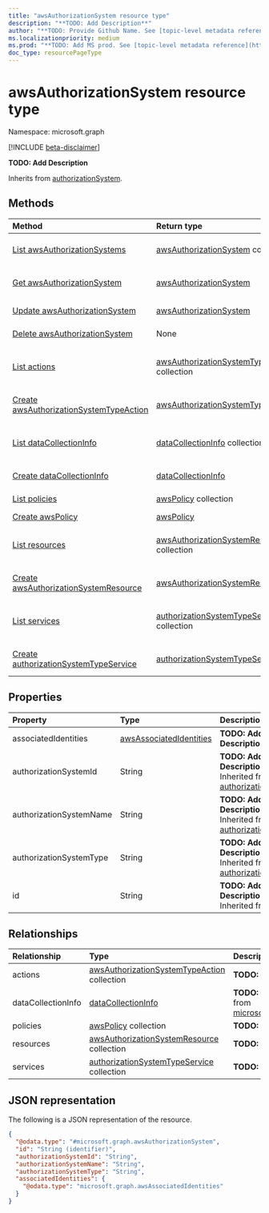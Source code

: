 ```yaml
---
title: "awsAuthorizationSystem resource type"
description: "**TODO: Add Description**"
author: "**TODO: Provide Github Name. See [topic-level metadata reference](https://aka.ms/msgo?pagePath=Document-APIs/Guidelines/Metadata)**"
ms.localizationpriority: medium
ms.prod: "**TODO: Add MS prod. See [topic-level metadata reference](https://aka.ms/msgo?pagePath=Document-APIs/Guidelines/Metadata)**"
doc_type: resourcePageType
---
```


# awsAuthorizationSystem resource type

Namespace: microsoft.graph

[!INCLUDE [beta-disclaimer](../../includes/beta-disclaimer.md)]

**TODO: Add Description**


Inherits from [authorizationSystem](../resources/authorizationsystem.md).

## Methods
|Method|Return type|Description|
|:---|:---|:---|
|[List awsAuthorizationSystems](../api/awsauthorizationsystem-list.md)|[awsAuthorizationSystem](../resources/awsauthorizationsystem.md) collection|Get a list of the [awsAuthorizationSystem](../resources/awsauthorizationsystem.md) objects and their properties.|
|[Get awsAuthorizationSystem](../api/awsauthorizationsystem-get.md)|[awsAuthorizationSystem](../resources/awsauthorizationsystem.md)|Read the properties and relationships of an [awsAuthorizationSystem](../resources/awsauthorizationsystem.md) object.|
|[Update awsAuthorizationSystem](../api/awsauthorizationsystem-update.md)|[awsAuthorizationSystem](../resources/awsauthorizationsystem.md)|Update the properties of an [awsAuthorizationSystem](../resources/awsauthorizationsystem.md) object.|
|[Delete awsAuthorizationSystem](../api/awsauthorizationsystem-delete.md)|None|Delete an [awsAuthorizationSystem](../resources/awsauthorizationsystem.md) object.|
|[List actions](../api/awsauthorizationsystem-list-actions.md)|[awsAuthorizationSystemTypeAction](../resources/awsauthorizationsystemtypeaction.md) collection|Get the awsAuthorizationSystemTypeAction resources from the actions navigation property.|
|[Create awsAuthorizationSystemTypeAction](../api/awsauthorizationsystem-post-actions.md)|[awsAuthorizationSystemTypeAction](../resources/awsauthorizationsystemtypeaction.md)|Create a new awsAuthorizationSystemTypeAction object.|
|[List dataCollectionInfo](../api/awsauthorizationsystem-list-datacollectioninfo.md)|[dataCollectionInfo](../resources/datacollectioninfo.md) collection|Get the dataCollectionInfo resources from the dataCollectionInfo navigation property.|
|[Create dataCollectionInfo](../api/awsauthorizationsystem-post-datacollectioninfo.md)|[dataCollectionInfo](../resources/datacollectioninfo.md)|Create a new dataCollectionInfo object.|
|[List policies](../api/awsauthorizationsystem-list-policies.md)|[awsPolicy](../resources/awspolicy.md) collection|Get the awsPolicy resources from the policies navigation property.|
|[Create awsPolicy](../api/awsauthorizationsystem-post-policies.md)|[awsPolicy](../resources/awspolicy.md)|Create a new awsPolicy object.|
|[List resources](../api/awsauthorizationsystem-list-resources.md)|[awsAuthorizationSystemResource](../resources/awsauthorizationsystemresource.md) collection|Get the awsAuthorizationSystemResource resources from the resources navigation property.|
|[Create awsAuthorizationSystemResource](../api/awsauthorizationsystem-post-resources.md)|[awsAuthorizationSystemResource](../resources/awsauthorizationsystemresource.md)|Create a new awsAuthorizationSystemResource object.|
|[List services](../api/awsauthorizationsystem-list-services.md)|[authorizationSystemTypeService](../resources/authorizationsystemtypeservice.md) collection|Get the authorizationSystemTypeService resources from the services navigation property.|
|[Create authorizationSystemTypeService](../api/awsauthorizationsystem-post-services.md)|[authorizationSystemTypeService](../resources/authorizationsystemtypeservice.md)|Create a new authorizationSystemTypeService object.|

## Properties
|Property|Type|Description|
|:---|:---|:---|
|associatedIdentities|[awsAssociatedIdentities](../resources/awsassociatedidentities.md)|**TODO: Add Description**|
|authorizationSystemId|String|**TODO: Add Description** Inherited from [authorizationSystem](../resources/authorizationsystem.md).|
|authorizationSystemName|String|**TODO: Add Description** Inherited from [authorizationSystem](../resources/authorizationsystem.md).|
|authorizationSystemType|String|**TODO: Add Description** Inherited from [authorizationSystem](../resources/authorizationsystem.md).|
|id|String|**TODO: Add Description** Inherited from [entity](../resources/entity.md).|

## Relationships
|Relationship|Type|Description|
|:---|:---|:---|
|actions|[awsAuthorizationSystemTypeAction](../resources/awsauthorizationsystemtypeaction.md) collection|**TODO: Add Description**|
|dataCollectionInfo|[dataCollectionInfo](../resources/datacollectioninfo.md)|**TODO: Add Description** Inherited from [microsoft.graph.authorizationSystem](../resources/authorizationsystem.md)|
|policies|[awsPolicy](../resources/awspolicy.md) collection|**TODO: Add Description**|
|resources|[awsAuthorizationSystemResource](../resources/awsauthorizationsystemresource.md) collection|**TODO: Add Description**|
|services|[authorizationSystemTypeService](../resources/authorizationsystemtypeservice.md) collection|**TODO: Add Description**|

## JSON representation
The following is a JSON representation of the resource.
<!-- {
  "blockType": "resource",
  "keyProperty": "id",
  "@odata.type": "microsoft.graph.awsAuthorizationSystem",
  "baseType": "microsoft.graph.authorizationSystem",
  "openType": false
}
-->
``` json
{
  "@odata.type": "#microsoft.graph.awsAuthorizationSystem",
  "id": "String (identifier)",
  "authorizationSystemId": "String",
  "authorizationSystemName": "String",
  "authorizationSystemType": "String",
  "associatedIdentities": {
    "@odata.type": "microsoft.graph.awsAssociatedIdentities"
  }
}
```


